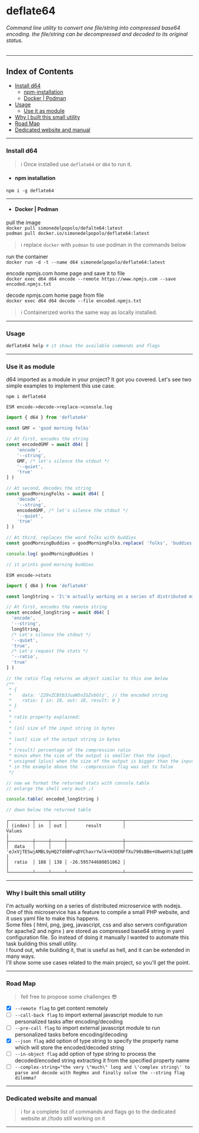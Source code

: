 # deflate64

###### Command line utility to convert one file/string into compressed base64 encoding. the file/string can be decompressed and decoded to its original status.
___

## Index of Contents

- [Install d64](#install-d64)
    - [npm-installation](#npm-installation)
    - [Docker | Podman](#docker--podman)
- [Usage](#usage)
    - [Use it as module](#use-it-as-module)
- [Why I built this small utility](#why-i-built-this-small-utility)
- [Road Map](#road-map)
- [Dedicated website and manual](#dedicated-website-and-manual)

___

### Install d64

> ℹ️ Once installed use `deflate64` or `d64` to run it.

- #### npm installation

`npm i -g deflate64`

___

- #### Docker | Podman

pull the image  
`docker pull simonedelpopolo/defalte64:latest`  
`podman pull docker.io/simonedelpopolo/deflate64:latest`

> ℹ️ replace `docker` with `podman` to use podman in the commands below

run the container  
`docker run -d -t --name d64 simonedelpopolo/deflate64:latest`

encode npmjs.com home page and save it to file  
`docker exec d64 d64 encode --remote https://www.npmjs.com --save encoded.npmjs.txt`

decode npmjs.com home page from file  
`docker exec d64 d64 decode --file encoded.npmjs.txt`

> ℹ️ Containerized works the same way as locally installed.
___

### Usage

```bash
deflate64 help # it shows the available commands and flags
```

___

### Use it as module

d64 imported as a module in your project? It got you covered. Let's see two simple examples to implement this use case.

```shell
npm i deflate64
```

`ESM encode->decode->replace->console.log`

```javascript
import { d64 } from 'deflate64'

const GMF = 'good morning folks'

// At first, encodes the string
const encodedGMF = await d64( [
    'encode',
    '--string',
    GMF, /* let's silence the stdout */
    '--quiet',
    'true'
] )

// At second, decodes the string
const goodMorningFolks = await d64( [
    'decode',
    '--string',
    encodedGMF, /* let's silence the stdout */
    '--quiet',
    'true'
] )

// At third, replaces the word folks with buddies
const goodMorningBuddies = goodMorningFolks.replace( 'folks', 'buddies' )

console.log( goodMorningBuddies )

// it prints good morning buddies
```

`ESM encode->stats`

```javascript
import { d64 } from 'deflate64'

const longString = 'I\'m actually working on a series of distributed microservice with nodejs. One of this microservice has a feature to compile a small PHP website, and it uses yaml file to make this happens.'

// At first, encodes the remote string
const encoded_longString = await d64( [
  'encode',
  '--string',
  longString,
  /* Let's silence the stdout */
  '--quiet',
  'true',
  /* Let's request the stats */
  '--ratio',
  'true'
] )

// the ratio flag returns an object similar to this one below
/**
 * {
 *    data: 'Z29vZCBtb3JuaW5nIGZvbGtz', // the encoded string
 *    ratio: { in: 18, out: 18, result: 0 }
 * }
 * 
 * ratio property explained:
 * 
 * [in] size of the input string in bytes
 * 
 * [out] size of the output string in bytes
 * 
 * [result] percentage of the compression ratio
 * minus when the size of the output is smaller than the input.
 * unsigned (plus) when the size of the output is bigger than the input.
 * in the example above the --compression flag was set to false
 */

// now we format the returned stats with console.table
// enlarge the shell very much ;)

console.table( encoded_longString )

// down below the returned table
```
```shell
┌─────────┬─────┬─────┬─────────────────────┬────────────────────────────────────────────────────────────────────────────────────────────────────────────────────────────────────────────────────────────────────────────────────────────┐
│ (index) │ in  │ out │       result        │                                                                                           Values                                                                                           │
├─────────┼─────┼─────┼─────────────────────┼────────────────────────────────────────────────────────────────────────────────────────────────────────────────────────────────────────────────────────────────────────────────────────────┤
│  data   │     │     │                     │ 'eJxVjTESwjAMBL9yHQ2Td0BFvqDYChaxrYwlk+H3OENFfXu790sBBe+U8weHtk3qE1pBMG7CBl0RxbzJ0p0jioSmY3pLYBziCVUjv2zCo/IJexL7pxLZ0K1M3hvDFUHLLpnPRhldzLcZBy8mzldQjRBHt9H+UMlYT3S8Cm38syfad642fQFSS0QA' │
│  ratio  │ 188 │ 138 │ -26.595744680851062 │                                                                                                                                                                                            │
└─────────┴─────┴─────┴─────────────────────┴────────────────────────────────────────────────────────────────────────────────────────────────────────────────────────────────────────────────────────────────────────────────────────────┘

```
___

### Why I built this small utility

I'm actually working on a series of distributed microservice with nodejs. One of this microservice has a feature to
compile a small PHP website, and it uses yaml file to make this happens.  
Some files ( html, png, jpeg, javascript, css and also servers configuration for apache2 and nginx ) are stored as
compressed base64 string in yaml configuration file. So instead of doing it manually I wanted to automate this task
building this small utility.  
I found out, while building it, that is useful as hell, and it can be extended in many ways.  
I'll show some use cases related to the main project, so you'll get the point.

___

### Road Map

> fell free to propose some challenges 😎

- [x] `--remote flag` to get content remotely
- [ ] `--call-back flag` to import external javascript module to run personalized tasks after encoding/decoding
- [ ] `--pre-call flag` to import external javascript module to run personalized tasks before encoding/decoding
- [x] `--json flag` add option of type string to specify the property name which will store the encoded/decoded string
- [ ] `--in-object flag` add option of type string to process the decoded/encoded string extracting it from the
  specified property name
- [ ] `--complex-string="the very \"much\" long and \'complex string\' to parse and decode with RegHex and finally solve the --string flag dilemma?`

___

### Dedicated website and manual

> ℹ️ for a complete list of commands and flags go to the dedicated website at //todo still working on it

___
